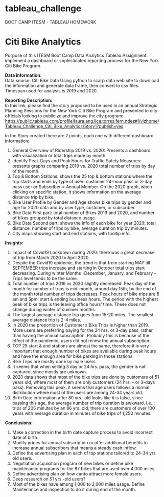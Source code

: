 # tableau_challenge
BOOT CAMP ITESM  -  TABLEAU HOMEWORK


# Citi Bike Analytics  

Purpose of this ITESM Boot Camp Data Analytics Tableau Assignment:  implement a dashboard or sophisticated reporting process for the New York Citi Bike Program.  

**Data information:**  
Data source: Citi Bike Data
Using python to scarp data web site to download the information and generate data frame, then convert to csv files.   Timespan used for analysis is 2019 and 2020.  

**Reporting Description:**  
In this link, please find the story proposed to be used in an annual Strategic Planning Sessions for the New York Citi Bike Program and presented to city officials looking to publicize and improve the city program:
https://public.tableau.com/profile/laura.ang.lica.torres.fern.ndez#!/vizhome/Tableau_Challenge_Citi_Bike_Analytics/Story1?publish=yes  

In the Story created there are 7 points, each one with different dashboard information:
1)	General Overview of Ridership 2019 vs. 2020:  Presents a dashboard with visualization or total trips made by month.
2)	Identify Peak Days and Peak Hours for Traffic Safety Measures: presents graphs comparing 2019 vs. 2020 total number of trips by day of the month. 
3)	Top & Bottom Stations: shows the 25 top & bottom stations where the trip starts and ends by type of user: customer 24-hour pass or 3-day pass user or Subscriber = Annual Member. On the 2020 graph, when clicking on specific station, it shows information on the average distance trip by bike. 
4)	Bike User Profile by Gender and Age shows bike trips by gender and age for 2020 data and by user type, customer, or subscriber. 
5)	Bike Data First part: total number of Bikes 2019 and 2020, and number of bikes grouped by total distance usage.
6)	Bike Data Second part: shows the info of each bike for year 2020: total distance, number of trips by bike, average duration trip by minutes. 
7)	City maps showing start and end stations, with tooltip info. 

**Insights:**  

1)	Impact of Covid19 Lockdown during 2020: there was a great decrease of trip from March 2020 to April 2020. 
2)	Despite the Covid19 epidemic, the trend is that from starting MAY till SEPTEMBER trips increase and starting in October total trips start decreasing. During winter Months -December, January, and February - Trips level tends to be the same. 
3)	Total number of trips 2019 vs 2020 slightly decreased.  Peak day of the month for number of trips is mid-month, around day 15th, by the end of the month total number of trips decreases.  Peak hours of bike trips are 8 am and 5pm; start & ending business hours. The period with the highest peak of bike trips is the leaving office hours’ time. These does not change during winter of summer months. 
4)	The largest average distance trip goes from 15-20 miles.  The smallest average distance trip is 2-4 miles. 
5)	In 2020 the proportion of Customer’s Bike Trips is higher than 2019.  More users are preferring paying for the 24 hrs. or 3-day pass, rather than having the annual subscription. Probably this is because of the effect of the pandemic, users did not renew the annual subscription. 
6)	TOP 25 start & end stations are almost the same, therefore it is very important that enough number of bikes are available during peak hours and have the enough area for bike parking in those stations.
7)	Bike Trips are mostly done by male users.
8)	It seems that when selling 3 day or 24 hrs. pass, the gender is not captured, since mostly are unknown.
9)	2020 data shows that most of the bike trips are done by customers of 51 years old, where most of them are only customers (24 hrs. - or 3-days pass).  Removing this peak, it seems that age users follows a normal distribution where most of the users are among 24-34 years old. 
10)	Birth Date information after 80 yrs.-old looks like it is false, since passing this age, the average number of trip duration is awkward, i.e..: trips of 205 minutes by an 86 yrs. old; there are customers of over 100 years with average duration in minutes of bike trips of 1,250 minutes.  

**Conclusions:**  

1.	Make a correction in the birth date capture process to avoid incorrect date of birth.
2.	Modify prices for annual subscription or offer additional benefits to increase annual subscribers that means a steady cash inflow.
3.	Define the advertising plan in each of top stations tailored to 24-34 yrs old users. 
4.	Negotiation acquisition program of new bikes or define bike maintenance programs for the 87 bikes that are used over 4,000 miles. 
5.	Define advertising plan on how canto attract more female users.
6.	Deep research on 51 yrs.-old users?
7.	Most of the bikes have among 1,000 to 2,000 miles usage. Define Maintenance and inspection to do it during end of the month.
